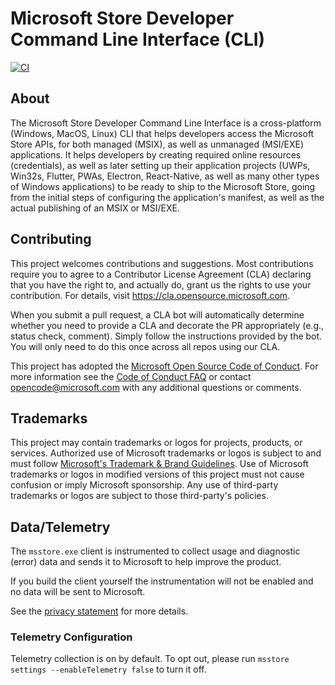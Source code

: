 # Microsoft Store Developer Command Line Interface (CLI)

[![CI](https://github.com/microsoft/msstore-cli/actions/workflows/build.yml/badge.svg)](https://github.com/microsoft/msstore-cli/actions/workflows/build.yml)

## About
The Microsoft Store Developer Command Line Interface is a cross-platform (Windows, MacOS, Linux) CLI that helps developers access the Microsoft Store APIs, for both managed (MSIX), as well as unmanaged (MSI/EXE) applications. It helps developers by creating required online resources (credentials), as well as later setting up their application projects (UWPs, Win32s, Flutter, PWAs, Electron, React-Native, as well as many other types of Windows applications) to be ready to ship to the Microsoft Store, going from the initial steps of configuring the application's manifest, as well as the actual publishing of an MSIX or MSI/EXE.

## Contributing

This project welcomes contributions and suggestions.  Most contributions require you to agree to a
Contributor License Agreement (CLA) declaring that you have the right to, and actually do, grant us
the rights to use your contribution. For details, visit https://cla.opensource.microsoft.com.

When you submit a pull request, a CLA bot will automatically determine whether you need to provide
a CLA and decorate the PR appropriately (e.g., status check, comment). Simply follow the instructions
provided by the bot. You will only need to do this once across all repos using our CLA.

This project has adopted the [Microsoft Open Source Code of Conduct](https://opensource.microsoft.com/codeofconduct/).
For more information see the [Code of Conduct FAQ](https://opensource.microsoft.com/codeofconduct/faq/) or
contact [opencode@microsoft.com](mailto:opencode@microsoft.com) with any additional questions or comments.

## Trademarks

This project may contain trademarks or logos for projects, products, or services. Authorized use of Microsoft 
trademarks or logos is subject to and must follow 
[Microsoft's Trademark & Brand Guidelines](https://www.microsoft.com/en-us/legal/intellectualproperty/trademarks/usage/general).
Use of Microsoft trademarks or logos in modified versions of this project must not cause confusion or imply Microsoft sponsorship.
Any use of third-party trademarks or logos are subject to those third-party's policies.

## Data/Telemetry

The `msstore.exe` client is instrumented to collect usage and diagnostic (error) data and sends it to Microsoft to help improve the product.

If you build the client yourself the instrumentation will not be enabled and no data will be sent to Microsoft.

See the [privacy statement](privacy.md) for more details.

### Telemetry Configuration

Telemetry collection is on by default. To opt out, please run `msstore settings --enableTelemetry false` to turn it off.
